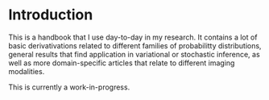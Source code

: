 # Introduction

This is a handbook that I use day-to-day in my research. It contains
a lot of basic derivativations related to different
families of probabilitty distributions, general results that find
application in variational or stochastic inference, as well as more
domain-specific articles that relate to different imaging modalities.

This is currently a work-in-progress.
